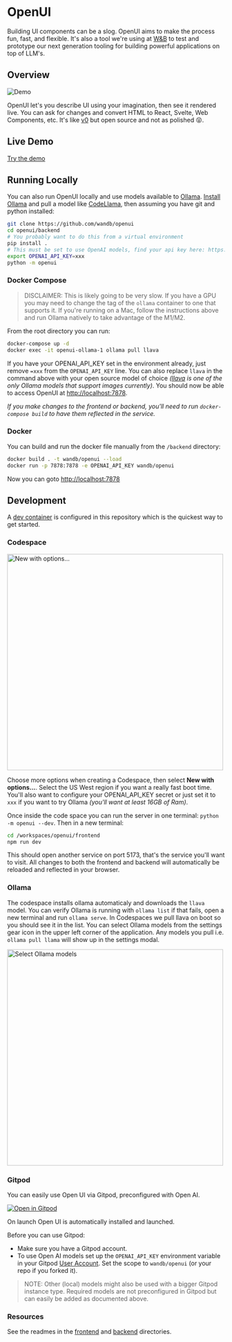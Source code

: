 # OpenUI

Building UI components can be a slog.  OpenUI aims to make the process fun, fast, and flexible.  It's also a tool we're using at [W&B](https://wandb.com) to test and prototype our next generation tooling for building powerful applications on top of LLM's.

## Overview

![Demo](./assets/demo.gif)

OpenUI let's you describe UI using your imagination, then see it rendered live.  You can ask for changes and convert HTML to React, Svelte, Web Components, etc.  It's like [v0](https://v0.dev) but open source and not as polished :stuck_out_tongue_closed_eyes:.

## Live Demo

[Try the demo](https://openui.fly.dev)

## Running Locally

You can also run OpenUI locally and use models available to [Ollama](https://ollama.com).  [Install Ollama](https://ollama.com/download) and pull a model like [CodeLlama](https://ollama.com/library/codellama), then assuming you have git and python installed:

```bash
git clone https://github.com/wandb/openui
cd openui/backend
# You probably want to do this from a virtual environment
pip install .
# This must be set to use OpenAI models, find your api key here: https://platform.openai.com/api-keys
export OPENAI_API_KEY=xxx
python -m openui
```

### Docker Compose

> DISCLAIMER: This is likely going to be very slow.  If you have a GPU you may need to change the tag of the `ollama` container to one that supports it.  If you're running on a Mac, follow the instructions above and run Ollama natively to take advantage of the M1/M2.

From the root directory you can run:

```bash
docker-compose up -d
docker exec -it openui-ollama-1 ollama pull llava
```

If you have your OPENAI_API_KEY set in the environment already, just remove `=xxx` from the `OPENAI_API_KEY` line. You can also replace `llava` in the command above with your open source model of choice *([llava](https://ollama.com/library/llava) is one of the only Ollama models that support images currently)*.  You should now be able to access OpenUI at [http://localhost:7878](http://localhost:7878).

*If you make changes to the frontend or backend, you'll need to run `docker-compose build` to have them reflected in the service.*

### Docker

You can build and run the docker file manually from the `/backend` directory:

```bash
docker build . -t wandb/openui --load
docker run -p 7878:7878 -e OPENAI_API_KEY wandb/openui
```

Now you can goto [http://localhost:7878](http://localhost:7878)

## Development

A [dev container](https://github.com/wandb/openui/blob/main/.devcontainer/devcontainer.json) is configured in this repository which is the quickest way to get started.

### Codespace

<img src="./assets/codespace.png" alt="New with options..." width="500" />

Choose more options when creating a Codespace, then select **New with options...**.  Select the US West region if you want a really fast boot time.  You'll also want to configure your OPENAI_API_KEY secret or just set it to `xxx` if you want to try Ollama *(you'll want at least 16GB of Ram)*.

Once inside the code space you can run the server in one terminal: `python -m openui --dev`.  Then in a new terminal:

```bash
cd /workspaces/openui/frontend
npm run dev
```

This should open another service on port 5173, that's the service you'll want to visit.  All changes to both the frontend and backend will automatically be reloaded and reflected in your browser.

### Ollama

The codespace installs ollama automaticaly and downloads the `llava` model.  You can verify Ollama is running with `ollama list` if that fails, open a new terminal and run `ollama serve`.  In Codespaces we pull llava on boot so you should see it in the list.  You can select Ollama models from the settings gear icon in the upper left corner of the application.  Any models you pull i.e. `ollama pull llama` will show up in the settings modal.

<img src="./assets/ollama.png" width="500" alt="Select Ollama models" />

### Gitpod

You can easily use Open UI via Gitpod, preconfigured with Open AI.

[![Open in Gitpod](https://gitpod.io/button/open-in-gitpod.svg)](https://gitpod.io/#https://github.com/wandb/openui)

On launch Open UI is automatically installed and launched.

Before you can use Gitpod:

* Make sure you have a Gitpod account.
* To use Open AI models set up the `OPENAI_API_KEY` environment variable in your Gitpod [User Account](https://gitpod.io/user/variables). Set the scope to `wandb/openui` (or your repo if you forked it).

> NOTE: Other (local) models might also be used with a bigger Gitpod instance type. Required models are not preconfigured in Gitpod but can easily be added as documented above.

### Resources

See the readmes in the [frontend](./frontend/README.md) and [backend](./backend/README.md) directories.
